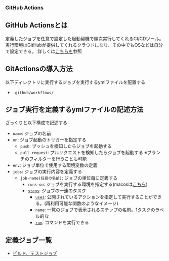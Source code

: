 ### GitHub Actions

## GitHub Actionsとは
定義したジョブを任意で設定した起動契機で順次実行してくれるCI/CDツール。
実行環境はGitHubが提供してくれるクラウドになり、その中でもOSなどは自分で設定できる。
詳しくは[こちらを](https://www.kagoya.jp/howto/it-glossary/develop/githubactions/)参照

## GitActionsの導入方法
以下ディレクトリに実行するジョブを実行するymlファイルを配置する
- `.github/workflows/`

## ジョブ実行を定義するymlファイルの記述方法
ざっくりと以下構成で記述する

- `name`: ジョブの名前
- `on`: ジョブ起動のトリガーを指定する
    - `push`: プッシュを検知したらジョブを起動する
    - `pull_request`: プルリクエストを検知したらジョブを起動する
    ※ブランチのフィルターを行うことも可能
- `env`: ジョブ単位で使用する環境変数の定義
- `jobs`: ジョブの実行内容を定義する
    - `job-name(任意の名前)`: ジョブの単位毎に定義する
        - `runs-on`: ジョブを実行する環境を指定する(macosは[こちら](https://github.com/actions/runner-images/tree/main/images/macos))
        - [`steps`](https://docs.github.com/ja/actions/using-workflows/workflow-syntax-for-github-actions#jobsjob_idsteps): ジョブの一連のタスク
            - [`uses`](https://docs.github.com/ja/actions/using-workflows/workflow-syntax-for-github-actions#jobsjob_idstepsuses): 公開されているアクションを指定して実行することができる。(再利用可能な関数のようなイメージ) 
            - `name`: 一覧のジョブで表示されるステップの名前。1タスクのラベル的な
            - [`run`](https://docs.github.com/ja/actions/using-workflows/workflow-syntax-for-github-actions#jobsjob_idstepsrun): コマンドを実行できる


## 定義ジョブ一覧
 - [ビルド、テストジョブ](https://github.com/FujimoriGit/AkiraDiary/blob/BR_develop-1.0/wiki/tech/GitActions/Build_Test)


